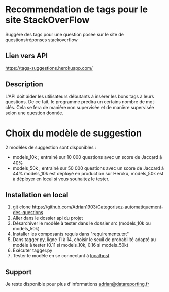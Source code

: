 # Recommendation de tags pour le site StackOverFlow
Suggère des tags pour une question posée sur le site de questions/réponses stackoverflow

## Lien vers API
https://tags-suggestions.herokuapp.com/

## Description
L'API doit aider les utilisateurs débutants à insérer les bons tags à leurs questions.
De ce fait, le programme prédira un certains nombre de mot-clés. Cela se fera de manière non supervisée et de manière supervisée selon une question donnée.

# Choix du modèle de suggestion
2 modèles de suggestion sont disponibles : 
- models_10k ; entrainé sur 10 000 questions avec un score de Jaccard à 40%
- models_50k ; entrainé sur 50 000 questions avec un score de Jaccard à 44%
models_10k est déployé en production sur Heroku, 
models_50k est à déployer en local si vous souhaitez le tester.

## Installation en local
1. git clone https://github.com/Adrian1903/Categorisez-automatiquement-des-questions
2. Aller dans le dossier api du projet
3. Désarchiver le modèle à tester dans le dossier src (models_10k ou models_50k)
4. Installer les composants requis dans "requirements.txt"
5. Dans tagger.py, ligne 11 à 14, choisir le seuil de probabilité adapté au modèle à tester (0.11 si models_10k, 0.16 si models_50k)   
6. Exécuter tagger.py   
7. Tester le modèle en se connectant à [localhost](http://127.0.0.1:5000)   

## Support
Je reste disponible pour plus d'informations
adrian@datareporting.fr